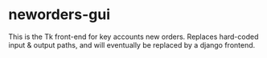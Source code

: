 neworders-gui
=============
This is the Tk front-end for key accounts new orders.  Replaces hard-coded input & output paths, and will eventually be replaced by a django frontend.

